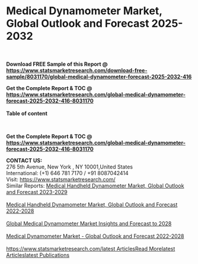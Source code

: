 <h1>Medical Dynamometer Market, Global Outlook and Forecast 2025-2032</h1><br/><p><strong>Download FREE Sample of this Report @ <a href="https://www.statsmarketresearch.com/download-free-sample/8031170/global-medical-dynamometer-forecast-2025-2032-416">https://www.statsmarketresearch.com/download-free-sample/8031170/global-medical-dynamometer-forecast-2025-2032-416</a></strong></p><div><b>Get the Complete Report & TOC @ <a href="https://www.statsmarketresearch.com/global-medical-dynamometer-forecast-2025-2032-416-8031170">https://www.statsmarketresearch.com/global-medical-dynamometer-forecast-2025-2032-416-8031170</a></b></div><br><b>Table of content</b><p><br><div><b>Get the Complete Report & TOC @ <a href="https://www.statsmarketresearch.com/global-medical-dynamometer-forecast-2025-2032-416-8031170">https://www.statsmarketresearch.com/global-medical-dynamometer-forecast-2025-2032-416-8031170</a></b></div></p> <b>CONTACT US:</b><br>276 5th Avenue, New York , NY 10001,United States<br>International: (+1) 646 781 7170 / +91 8087042414<br>Visit: <a href="https://www.statsmarketresearch.com/">https://www.statsmarketresearch.com/</a><br>Similar Reports: <a href="https://www.statsmarketresearch.com/global-medical-dynamometer-forecast-2025-2032-416-8031170">Medical Handheld Dynamometer Market, Global Outlook and Forecast 2023-2029</a><br/><br/><a href="https://www.statsmarketresearch.com/global-medical-dynamometer-forecast-2025-2032-416-8031170">Medical Handheld Dynamometer Market, Global Outlook and Forecast 2022-2028</a><br/><br/><a href="https://www.statsmarketresearch.com/global-medical-dynamometer-forecast-2025-2032-416-8031170">Global Medical Dynamometer Market Insights and Forecast to 2028</a><br/><br/><a href="https://www.statsmarketresearch.com/global-medical-dynamometer-forecast-2025-2032-416-8031170">Medical Dynamometer Market - Global Outlook and Forecast 2022-2028</a><br/><br/><a href="https://gyeongbokgung.com">https://www.statsmarketresearch.com/</a><a href="https://hallyeomaritime.com">latest Articles</a><a href="https://jingwansa.com">Read More</a><a href=https://nguoiviet.jp/">latest Articles</a><a href="https://www.intelmarketresearch.com/">latest Publications</a>